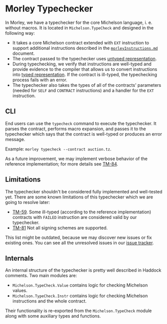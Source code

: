 <!--

© 2019 Tocqueville Group

SPDX-License-Identifier: AGPL-3.0-or-later

-->


# Morley Typechecker

In Morley, we have a typechecker for the core Michelson language, i. e. without macros.
It is located in `Michelson.TypeCheck` and designed in the following way:
* It takes a core Michelson contract extended with `EXT` instruction to support additional instructions described in the [`morleyInstructions.md`](./morleyInstructions.md) document.
* The contract passed to the typechecker uses [untyped representation](./michelsonTypes.md).
* During typechecking, we verify that instructions are well-typed and provide evidence to the compiler that allows us to convert instructions into [typed representation](./michelsonTypes.md). If the contract is ill-typed, the typechecking process fails with an error.
* The typechecker also takes the types of all of the contracts' parameters (needed for `SELF` and `CONTRACT` instructions) and a handler for the `EXT` instruction.

## CLI

End users can use the `typecheck` command to execute the typechecker.
It parses the contract, performs macro expansion, and passes it to the typechecker which says that the contract is well-typed or produces an error message.

Example: `morley typecheck --contract auction.tz`.

As a future improvement, we may implement verbose behavior of the reference implementation; for more details see [TM-84](https://issues.serokell.io/issue/TM-84).

## Limitations

The typechecker shouldn't be considered fully implemented and well-tested yet.
There are some known limitations of this typechecker which we are going to resolve later:
* [TM-59](https://issues.serokell.io/issue/TM-59). Some ill-typed (according to the reference implementation) contracts with `FAILED` instruction are considered valid by our typechecker.
* [TM-81](https://issues.serokell.io/issue/TM-81) Not all signing schemes are supported.

This list might be outdated, because we may discover new issues or fix existing ones.
You can see all the unresolved issues in our [issue tracker](https://issues.serokell.io/issues?q=project:%20%7BTezos%20Michelson%7D%20%23Unresolved).

## Internals

An internal structure of the typechecker is pretty well described in Haddock comments.
Two main modules are:
* `Michelson.TypeCheck.Value` contains logic for checking Michelson values.
* `Michelson.TypeCheck.Instr` contains logic for checking Michelson instructions and the whole contract.

Their functionality is re-exported from the `Michelson.TypeCheck` module along with some auxiliary types and functions.
